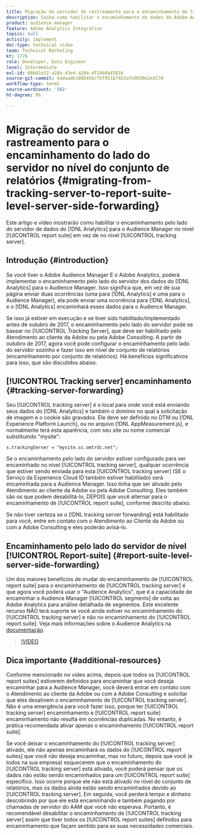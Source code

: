 ```yaml
---
title: Migração do servidor de rastreamento para o encaminhamento do lado do servidor no nível do conjunto de relatórios
description: Saiba como habilitar o encaminhamento de dados do Adobe Analytics pelo lado do servidor para o Audience Manager em um nível de conjunto de relatórios, em vez de em um nível de servidor de rastreamento.
product: audience manager
feature: Adobe Analytics Integration
topics: null
activity: implement
doc-type: technical video
team: Technical Marketing
kt: 1776
role: Developer, Data Engineer
level: Intermediate
exl-id: 08b81e52-a28a-43e4-a284-df2460a43016
source-git-commit: 4adaade180545bcf5f911b7453a7e9939e2ed178
workflow-type: tm+mt
source-wordcount: '582'
ht-degree: 0%

---
```


# Migração do servidor de rastreamento para o encaminhamento do lado do servidor no nível do conjunto de relatórios {#migrating-from-tracking-server-to-report-suite-level-server-side-forwarding}

Este artigo e vídeo mostrarão como habilitar o encaminhamento pelo lado do servidor de dados do [!DNL Analytics] para o Audience Manager no nível [!UICONTROL report suite] em vez de no nível [!UICONTROL tracking server].

## Introdução {#introduction}

Se você tiver o Adobe Audience Manager E o Adobe Analytics, poderá implementar o encaminhamento pelo lado do servidor dos dados do [!DNL Analytics] para o Audience Manager. Isso significa que, em vez de sua página enviar duas ocorrências (uma para [!DNL Analytics] e uma para o Audience Manager), ela pode enviar uma ocorrência para [!DNL Analytics], e o [!DNL Analytics] encaminhará esses dados para o Audience Manager.

Se isso já estiver em execução e se tiver sido habilitado/implementado antes de outubro de 2017, o encaminhamento pelo lado do servidor pode se basear no [!UICONTROL Tracking Server], que deve ser habilitado pelo Atendimento ao cliente da Adobe ou pela Adobe Consulting. A partir de outubro de 2017, agora você pode configurar o encaminhamento pelo lado do servidor sozinho e fazer isso em nível de conjunto de relatórios (encaminhamento por conjunto de relatórios). Há benefícios significativos para isso, que são discutidos abaixo.

## [!UICONTROL Tracking server] encaminhamento {#tracking-server-forwarding}

Seu [!UICONTROL tracking server] é o local para onde você está enviando seus dados do [!DNL Analytics] e também o domínio no qual a solicitação de imagem e o cookie são gravados. Ele deve ser definido no DTM ou [!DNL Experience Platform Launch], ou no arquivo [!DNL AppMeasurement.js], e normalmente terá esta aparência, com seu site ou nome comercial substituindo &quot;mysite&quot;:

`s.trackingServer = "mysite.sc.omtrdc.net";`

Se o encaminhamento pelo lado do servidor estiver configurado para ser encaminhado no nível [!UICONTROL tracking server], qualquer ocorrência que estiver sendo enviada para esta [!UICONTROL tracking server] (SE o Serviço da Experience Cloud ID também estiver habilitado) será encaminhada para a Audience Manager. Isso tinha que ser ativado pelo Atendimento ao cliente da Adobe ou pela Adobe Consulting. Eles também são os que podem desabilitá-lo, DEPOIS que você alternar para o encaminhamento de [!UICONTROL report suite], conforme descrito abaixo.

Se não tiver certeza se o [!DNL tracking server forwarding] está habilitado para você, entre em contato com o Atendimento ao Cliente da Adobe ou com a Adobe Consulting e eles poderão avisá-lo.

## Encaminhamento pelo lado do servidor de nível [!UICONTROL Report-suite] {#report-suite-level-server-side-forwarding}

Um dos maiores benefícios de mudar do encaminhamento de [!UICONTROL report suite] para o encaminhamento de [!UICONTROL tracking server] é que agora você poderá usar o &quot;Audience Analytics&quot;, que é a capacidade de encaminhar o Audience Manager [!UICONTROL segments] de volta ao Adobe Analytics para análise detalhada de segmentos. Este excelente recurso NÃO terá suporte se você ainda estiver no encaminhamento do [!UICONTROL tracking server] e não no encaminhamento do [!UICONTROL report suite]. Veja mais informações sobre o Audience Analytics na [documentação](https://experienceleague.adobe.com/docs/analytics/integration/audience-analytics/mc-audiences-aam.html?lang=pt-BR).

>[!VIDEO](https://video.tv.adobe.com/v/23701/?quality=12)

## Dica importante {#additional-resources}

Conforme mencionado no vídeo acima, depois que todos os [!UICONTROL report suites] estiverem definidos para encaminhar que você deseja encaminhar para a Audience Manager, você deverá entrar em contato com o Atendimento ao cliente da Adobe ou com a Adobe Consulting e solicitar que eles desativem o encaminhamento de [!UICONTROL tracking server]. Não é uma emergência para você fazer isso, porque ter [!UICONTROL tracking server] encaminhamento e [!UICONTROL report suite] encaminhamento não resulta em ocorrências duplicadas. No entanto, é prática recomendada ativar apenas o encaminhamento [!UICONTROL report suite].

Se você deixar o encaminhamento do [!UICONTROL tracking server] ativado, ele não apenas encaminhará os dados do [!UICONTROL report suites] que você não deseja encaminhar, mas no futuro, depois que você (e todos na sua empresa) esquecerem que o encaminhamento do [!UICONTROL tracking server] está ativado, você poderá pensar que os dados não estão sendo encaminhados para um [!UICONTROL report suite] específico. Isso ocorre porque ele não está ativado no nível do conjunto de relatórios, mas os dados ainda estão sendo encaminhados devido ao [!UICONTROL tracking server]. Em seguida, você perderá tempo e dinheiro descobrindo por que ele está encaminhando e também pagando por chamadas de servidor do AAM que você não esperava. Portanto, é recomendável desabilitar o encaminhamento de [!UICONTROL tracking server] assim que tiver todos os [!UICONTROL report suites] definidos para encaminhamento que façam sentido para as suas necessidades comerciais.
